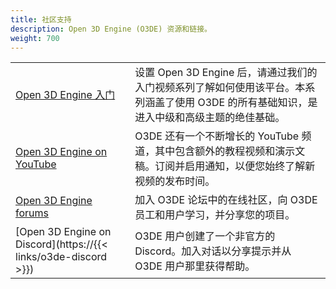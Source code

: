 ```yaml
---
title: 社区支持
description: Open 3D Engine (O3DE) 资源和链接。
weight: 700
---
```


|  |  |
| - | - |
| [Open 3D Engine 入门](https://www.youtube.com/playlist?list=PLCQwFpnHSZQgr8Qfq-gNv3AcZ8VLv9d5s)  | 设置 Open 3D Engine 后，请通过我们的入门视频系列了解如何使用该平台。本系列涵盖了使用 O3DE 的所有基础知识，是进入中级和高级主题的绝佳基础。 |
| [Open 3D Engine on YouTube](https://www.youtube.com/channel/UCTC8GDw1XidOTUBEFRbN-sA) | O3DE 还有一个不断增长的 YouTube 频道，其中包含额外的教程视频和演示文稿。订阅并启用通知，以便您始终了解新视频的发布时间。 |
| [Open 3D Engine forums](https://github.com/o3de/o3de/discussions) | 加入 O3DE 论坛中的在线社区，向 O3DE 员工和用户学习，并分享您的项目。 |
| [Open 3D Engine on Discord](https://{{< links/o3de-discord >}}) | O3DE 用户创建了一个非官方的 Discord。加入对话以分享提示并从 O3DE 用户那里获得帮助。 |
